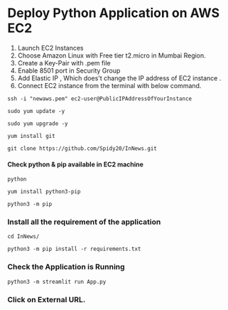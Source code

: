 # Deploy Python Application on AWS EC2 

1. Launch EC2 Instances
2. Choose Amazon Linux with Free tier t2.micro in Mumbai Region.
3. Create a Key-Pair with .pem file
4. Enable 8501 port in Security Group
5. Add Elastic IP , Which does't change the IP address of EC2 instance .
6. Connect EC2 instance from the terminal with below command.

```
ssh -i "newaws.pem" ec2-user@PublicIPAddressOfYourInstance
```

```
sudo yum update -y
```

```
sudo yum upgrade -y
```

```
yum install git
```

```
git clone https://github.com/Spidy20/InNews.git
```

#### Check python & pip available in EC2 machine
```
python
```

```
yum install python3-pip
```

```
python3 -m pip
```

### Install all the requirement of the application
```
cd InNews/
```

```
python3 -m pip install -r requirements.txt
```

### Check the Application is Running
```
python3 -m streamlit run App.py
```

### Click on External URL.